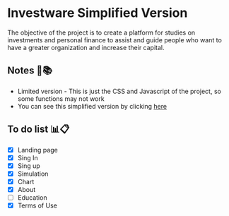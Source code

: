 # Investware Simplified Version
The objective of the project is to create a platform for studies on investments and personal finance to assist and guide people who want to have a greater organization and increase their capital.

## Notes :notebook_with_decorative_cover::books:
- Limited version - This is just the CSS and Javascript of the project, so some functions may not work
- You can see this simplified version by clicking [here](https://henriqueestanislau.github.io/InvestwareSimplifiedVersion/Index/Index.html)

## To do list :bar_chart::clipboard:
- [x] Landing page
- [x] Sing In
- [x] Sing up
- [x] Simulation
- [x] Chart
- [x] About
- [ ] Education
- [x] Terms of Use
